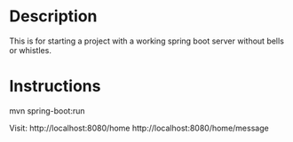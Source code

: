 # Description
This is for starting a project with a working spring boot server without bells or whistles.

# Instructions
mvn spring-boot:run

Visit:
http://localhost:8080/home
http://localhost:8080/home/message
